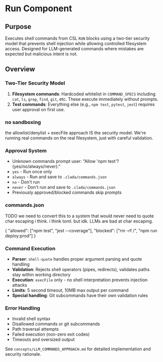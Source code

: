 # Run Component

## Purpose
Executes shell commands from CSL `RUN` blocks using a two-tier security model that prevents shell injection while allowing controlled filesystem access. Designed for LLM-generated commands where mistakes are expected but malicious intent is not.

## Overview

### Two-Tier Security Model
1. **Filesystem commands**: Hardcoded whitelist in `COMMAND_SPECS` including `cat`, `ls`, `grep`, `find`, `git`, etc. These execute immediately without prompts.
2. **Test commands**: Everything else (e.g., `npm test`, `pytest`, `jest`) requires user approval on first use.

### no sandboxing

the allowlist/denylist + execFile approach IS the security model. We're running real commands on the real filesystem, just with careful validation.

### Approval System
- Unknown commands prompt user: "Allow 'npm test'? (yes/no/always/never):"
- `yes` - Run once only
- `always` - Run and save to `.clada/commands.json`
- `no` - Don't run
- `never` - Don't run and save to `.clada/commands.json`
- Previously approved/blocked commands skip prompts


### commands.json

TODO we need to convert this to a system that would never need to quote char escaping i think.  i think toml.  but idk. LLMs are bad at char escaping. 

{
  "allowed": ["npm test", "jest --coverage"],
  "blocked": ["rm -rf /", "npm run deploy:prod"]
}

### Command Execution
- **Parser**: `shell-quote` handles proper argument parsing and quote handling
- **Validation**: Rejects shell operators (pipes, redirects), validates paths stay within working directory
- **Execution**: `execFile` only - no shell interpretation prevents injection attacks
- **Limits**: 5 second timeout, 10MB max output per command
- **Special handling**: Git subcommands have their own validation rules

### Error Handling
- Invalid shell syntax
- Disallowed commands or git subcommands
- Path traversal attempts
- Failed execution (non-zero exit codes)
- Timeouts and oversized output

See `concepts/LLM_COMMANDS_APPROACH.md` for detailed implementation and security rationale.